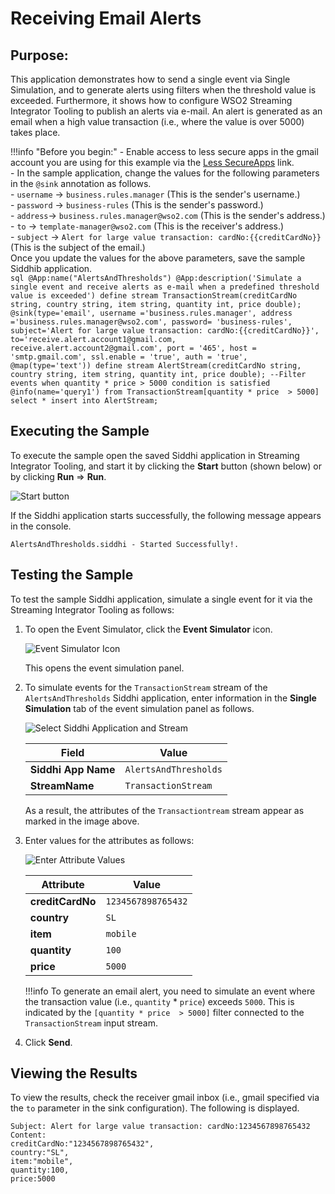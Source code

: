 # Receiving Email Alerts

## Purpose:
This application demonstrates how to send a single event via Single Simulation, and to generate alerts using filters when the threshold value is exceeded. Furthermore, it shows how to configure WSO2 Streaming Integrator Tooling to publish an alerts via e-mail. An alert is generated as an email when a high value transaction (i.e., where the value is over 5000) takes place.

!!!info "Before you begin:"
    - Enable access to less  secure apps in the gmail account you are using for this example via the [Less SecureApps](https://myaccount.google.com/lesssecureapps) link.<br/>
    - In the sample application, change the values for the following parameters in the `@sink` annotation as follows.<br/>
        - `username` -> `business.rules.manager` (This is the sender's username.)<br/>
        - `password` -> `business-rules` (This is the sender's password.)<br/>
        - `address`-> `business.rules.manager@wso2.com` (This is the sender's address.)<br/>
        - `to` -> `template-manager@wso2.com` (This is the receiver's address.)<br/>
        - `subject` -> `Alert for large value transaction: cardNo:{{creditCardNo}}` (This is the subject of the email.)<br/>
        Once you update the values for the above parameters, save the sample Siddhib application.<br/>
        ```sql
        @App:name("AlertsAndThresholds")
        @App:description('Simulate a single event and receive alerts as e-mail when a predefined threshold value is exceeded')
        define stream TransactionStream(creditCardNo string, country string, item string, quantity int, price double);
        @sink(type='email',
              username ='business.rules.manager',
              address ='business.rules.manager@wso2.com',
              password= 'business-rules',
              subject='Alert for large value transaction: cardNo:{{creditCardNo}}',
              to='receive.alert.account1@gmail.com, receive.alert.account2@gmail.com',
              port = '465',
              host = 'smtp.gmail.com',
              ssl.enable = 'true',
              auth = 'true',
              @map(type='text'))
        define stream AlertStream(creditCardNo string, country string, item string, quantity int, price double);
        --Filter events when quantity * price > 5000 condition is satisfied
        @info(name='query1')
        from TransactionStream[quantity * price  > 5000]
        select *
        insert into AlertStream;
        ```



## Executing the Sample

To execute the sample open the saved Siddhi application in Streaming Integrator Tooling, and start it by clicking the **Start** button (shown below) or by clicking **Run** => **Run**.

![Start button](../../images/amazon-s3-sink-sample/start.png)

If the Siddhi application starts successfully, the following message appears in the console.

`AlertsAndThresholds.siddhi - Started Successfully!.`

## Testing the Sample

To test the sample Siddhi application, simulate a single event for it via the Streaming Integrator Tooling as follows:

1. To open the Event Simulator, click the **Event Simulator** icon.

    ![Event Simulator Icon](../../images/Testing-Siddhi-Applications/Event_Simulation_Icon.png)

    This opens the event simulation panel.

2. To simulate events for the `TransactionStream` stream of the `AlertsAndThresholds`  Siddhi application, enter information in the **Single Simulation** tab of the event simulation panel as follows.

    ![Select Siddhi Application and Stream](../../images/alerts-and-thresholds-sample/AlertsAndThresholds-siddhiApp-stream.png)

    | **Field**                   | **Value**                              |
    |-----------------------------|----------------------------------------|
    | **Siddhi App Name**         | `AlertsAndThresholds`                  |
    | **StreamName**              | `TransactionStream`                    |

    As a result, the attributes of the `Transactiontream` stream appear as marked in the image above.


3. Enter values for the attributes as follows:

    ![Enter Attribute Values](../../images/alerts-and-thresholds-sample/AlertsAndThresholds-single-simulation.png)

    | **Attribute**     | **Value**          |
    |-------------------|--------------------|
    | **creditCardNo**  | `1234567898765432` |
    | **country**       | `SL`               |
    | **item**          | `mobile`           |
    | **quantity**      | `100`              |
    | **price**         | `5000`             |

    !!!info
        To generate an email alert, you need to simulate an event where the transaction value (i.e., `quantity` * `price`) exceeds `5000`. This is indicated by the `[quantity * price  > 5000]` filter connected to the `TransactionStream` input stream.

4. Click **Send**.


## Viewing the Results

To view the results, check the receiver gmail inbox (i.e., gmail specified via the `to` parameter in the sink configuration). The following is displayed.

```
Subject: Alert for large value transaction: cardNo:1234567898765432
Content:
creditCardNo:"1234567898765432",
country:"SL",
item:"mobile",
quantity:100,
price:5000
```